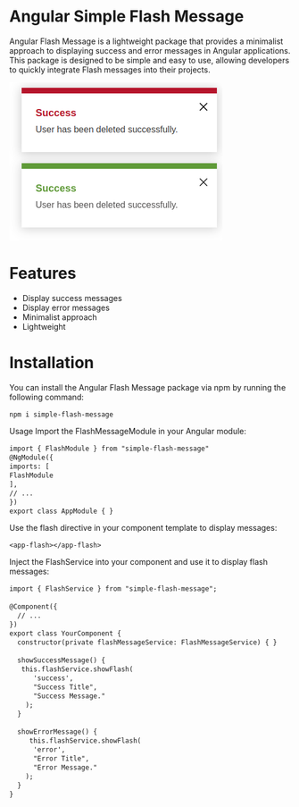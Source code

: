 # Angular Simple Flash Message
Angular Flash Message is a lightweight package that provides a minimalist approach to displaying success and error messages in Angular applications. This package is designed to be simple and easy to use, allowing developers to quickly integrate Flash messages into their projects.

![Example Image](example.png)

# Features
- Display success messages
- Display error messages
- Minimalist approach
- Lightweight

# Installation
You can install the Angular Flash Message package via npm by running the following command:

```
npm i simple-flash-message
```
Usage
Import the FlashMessageModule in your Angular module:

```
import { FlashModule } from "simple-flash-message"
@NgModule({
imports: [
FlashModule
],
// ...
})
export class AppModule { }
```

Use the flash directive in your component template to display messages:
```
<app-flash></app-flash>
```

Inject the FlashService into your component and use it to display flash messages:
```
import { FlashService } from "simple-flash-message";

@Component({
  // ...
})
export class YourComponent {
  constructor(private flashMessageService: FlashMessageService) { }

  showSuccessMessage() {
   this.flashService.showFlash(
      'success',
      "Success Title",
      "Success Message."
    );
  }

  showErrorMessage() {
     this.flashService.showFlash(
      'error',
      "Error Title",
      "Error Message."
    );
  }
}
````

